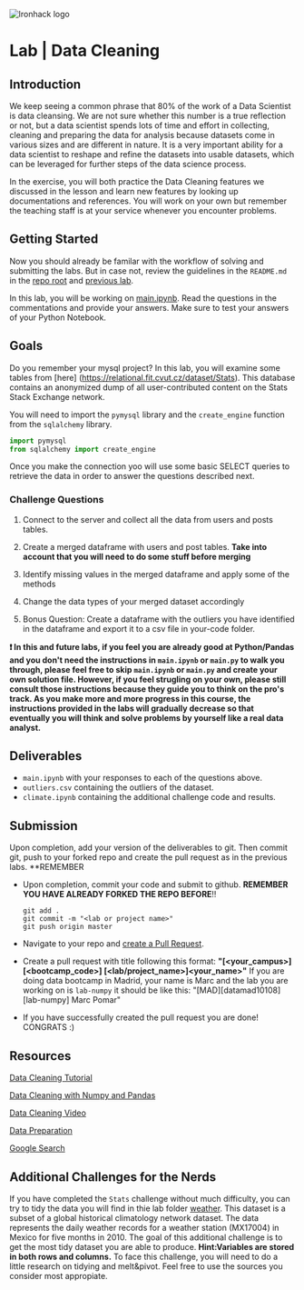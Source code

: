 ![Ironhack logo](https://i.imgur.com/1QgrNNw.png)

# Lab | Data Cleaning

## Introduction

We keep seeing a common phrase that 80% of the work of a Data Scientist is data cleansing. We are not sure whether this number is a true reflection or not, but a data scientist spends lots of time and effort in collecting, cleaning and preparing the data for analysis because datasets come in various sizes and are different in nature. It is a very important ability for a data scientist to reshape and refine the datasets into usable datasets, which can be leveraged for further steps of the data science process.

In the exercise, you will both practice the Data Cleaning features we discussed in the lesson and learn new features by looking up documentations and references. You will work on your own but remember the teaching staff is at your service whenever you encounter problems.

## Getting Started

Now you should already be familar with the workflow of solving and submitting the labs. But in case not, review the guidelines in the `README.md` in the [repo root](../..) and [previous lab](../lab-pandas).

In this lab, you will be working on [main.ipynb](your-code/main.ipynb). Read the questions in the commentations and provide your answers. Make sure to test your answers of your Python Notebook.

## Goals

Do you remember your mysql project? In this lab, you will examine some tables from [here] (https://relational.fit.cvut.cz/dataset/Stats). This database contains an anonymized dump of all user-contributed content on the Stats Stack Exchange network.

You will need to import the `pymysql` library and the `create_engine` function from the `sqlalchemy` library.

```python
import pymysql
from sqlalchemy import create_engine
```
Once you make the connection yoo will use some basic SELECT queries to retrieve the data in order to answer the questions described next.

### Challenge Questions

1. Connect to the server and collect all the data from users and posts tables.

1. Create a merged dataframe with users and post tables. **Take into account that you will need to do some stuff before merging**

1. Identify missing values in the merged dataframe and apply some of the methods 

1. Change the data types of your merged dataset accordingly

1. Bonus Question: Create a dataframe with the outliers you have identified in the dataframe and export it to a csv file in your-code folder. 


**:exclamation: In this and future labs, if you feel you are already good at Python/Pandas and you don't need the instructions in `main.ipynb` or `main.py` to walk you through, please feel free to skip `main.ipynb` or `main.py` and create your own solution file. However, if you feel strugling on your own, please still consult those instructions because they guide you to think on the pro's track. As you make more and more progress in this course, the instructions provided in the labs will gradually decrease so that eventually you will think and solve problems by yourself like a real data analyst.**

## Deliverables

- `main.ipynb` with your responses to each of the questions above.
- `outliers.csv` containing the outliers of the dataset.
- `climate.ipynb` containing the additional challenge code and results.


## Submission

Upon completion, add your version of the deliverables to git. Then commit git, push to your forked repo and create the pull request as in the previous labs. **REMEMBER

- Upon completion, commit your code and submit to github. **REMEMBER YOU HAVE ALREADY FORKED THE REPO BEFORE**!!

  ```
  git add .
  git commit -m "<lab or project name>"
  git push origin master
  ```

- Navigate to your repo and [create a Pull Request](https://help.github.com/articles/creating-a-pull-request/).
- Create a pull request with title following this format: **"[<your_campus>][<bootcamp_code>] [<lab/project_name>]<your_name>"**
  If you are doing data bootcamp in Madrid, your name is Marc and the lab you are working on is `lab-numpy` it should be like this: "[MAD][datamad10108] [lab-numpy] Marc Pomar"
- If you have successfully created the pull request you are done!  CONGRATS :)

## Resources

[Data Cleaning Tutorial](https://www.tutorialspoint.com/python/python_data_cleansing.html)

[Data Cleaning with Numpy and Pandas](https://realpython.com/python-data-cleaning-numpy-pandas/#python-data-cleaning-recap-and-resources)

[Data Cleaning Video](https://www.youtube.com/watch?v=ZOX18HfLHGQ)

[Data Preparation](https://www.kdnuggets.com/2017/06/7-steps-mastering-data-preparation-python.html)

[Google Search](https://www.google.es/search?q=how+to+clean+data+with+python)

## Additional Challenges for the Nerds

If you have completed the `Stats` challenge without much difficulty, you can try to tidy the data you will find in thie lab folder [weather](../weather-raw.csv). This dataset is a subset of a global historical climatology network dataset. The data represents the daily weather records for a weather station (MX17004) in Mexico for five months in 2010. The goal of this additional challenge is to get the most tidy dataset you are able to produce. **Hint:Variables are stored in both rows and columns.**
To face this challenge, you will need to do a little research on tidying and melt&pivot. Feel free to use the sources you consider most appropiate.
